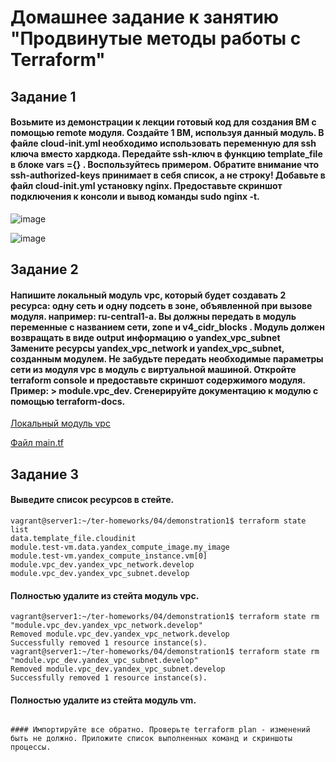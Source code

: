 # Домашнее задание к занятию "Продвинутые методы работы с Terraform"
## Задание 1
#### Возьмите из демонстрации к лекции готовый код для создания ВМ с помощью remote модуля. Создайте 1 ВМ, используя данный модуль. В файле cloud-init.yml необходимо использовать переменную для ssh ключа вместо хардкода. Передайте ssh-ключ в функцию template_file в блоке vars ={} . Воспользуйтесь примером. Обратите внимание что ssh-authorized-keys принимает в себя список, а не строку! Добавьте в файл cloud-init.yml установку nginx. Предоставьте скриншот подключения к консоли и вывод команды sudo nginx -t.

![image](https://github.com/dikalov/devops-28/assets/126553776/c407f379-480f-4bc1-9be0-882f819ee301)

![image](https://github.com/dikalov/devops-28/assets/126553776/3cd29dad-8a12-4df8-810d-b3de8566e1d9)


## Задание 2
#### Напишите локальный модуль vpc, который будет создавать 2 ресурса: одну сеть и одну подсеть в зоне, объявленной при вызове модуля. например: ru-central1-a. Вы должны передать в модуль переменные с названием сети, zone и v4_cidr_blocks . Модуль должен возвращать в виде output информацию о yandex_vpc_subnet Замените ресурсы yandex_vpc_network и yandex_vpc_subnet, созданным модулем. Не забудьте передать необходимые параметры сети из модуля vpc в модуль с виртуальной машиной. Откройте terraform console и предоставьте скриншот содержимого модуля. Пример: > module.vpc_dev. Сгенерируйте документацию к модулю с помощью terraform-docs.

[Локальный модуль vpc](https://github.com/dikalov/devops-28/tree/main/07-terraform-04-project/vps)

[Файл main.tf](https://github.com/dikalov/devops-28/blob/main/07-terraform-04-project/main.tf)

## Задание 3
#### Выведите список ресурсов в стейте.
```
vagrant@server1:~/ter-homeworks/04/demonstration1$ terraform state list
data.template_file.cloudinit
module.test-vm.data.yandex_compute_image.my_image
module.test-vm.yandex_compute_instance.vm[0]
module.vpc_dev.yandex_vpc_network.develop
module.vpc_dev.yandex_vpc_subnet.develop
```
#### Полностью удалите из стейта модуль vpc.
```
vagrant@server1:~/ter-homeworks/04/demonstration1$ terraform state rm "module.vpc_dev.yandex_vpc_network.develop"
Removed module.vpc_dev.yandex_vpc_network.develop
Successfully removed 1 resource instance(s).
vagrant@server1:~/ter-homeworks/04/demonstration1$ terraform state rm "module.vpc_dev.yandex_vpc_subnet.develop" 
Removed module.vpc_dev.yandex_vpc_subnet.develop
Successfully removed 1 resource instance(s).
```
#### Полностью удалите из стейта модуль vm.
```

#### Импортируйте все обратно. Проверьте terraform plan - изменений быть не должно. Приложите список выполненных команд и скриншоты процессы.

